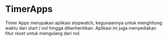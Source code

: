 # TimerApps
Timer Apps merupakan aplikasi stopwatch, kegunaannya untuk menghitung waktu dari start / nol hingga diberhentikan. Aplikasi ini juga menyediakan fitur reset untuk mengulang dari nol.
